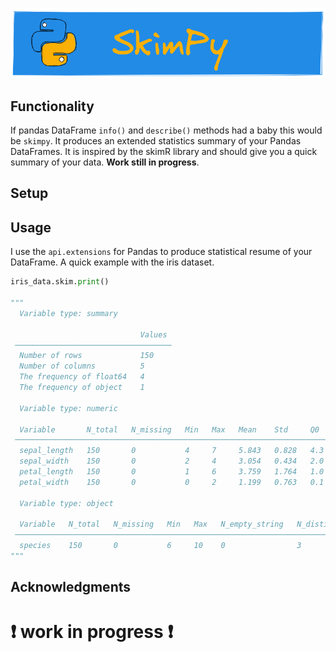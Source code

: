 ![](assets/banner_SkimPy.png)

## Functionality

If pandas DataFrame `info()` and `describe()` methods had a baby this would be `skimpy`. It produces an extended statistics summary of your Pandas DataFrames. It is inspired by the skimR library and should give you a quick summary of your data.
**Work still in progress**.

## Setup

## Usage

I use the `api.extensions` for Pandas to produce statistical resume of your DataFrame. A quick example with the iris dataset.

```python
iris_data.skim.print()

"""
  Variable type: summary

                             Values
 ───────────────────────────────────
  Number of rows             150
  Number of columns          5
  The frequency of float64   4
  The frequency of object    1

  Variable type: numeric

  Variable       N_total   N_missing   Min   Max   Mean    Std     Q0    Q25   Q50    Q75   Q100   Skew     Kurt     Dist
 ───────────────────────────────────────────────────────────────────────────────────────────────────────────────────────────────
  sepal_length   150       0           4     7     5.843   0.828   4.3   5.1   5.8    6.4   7.9    0.315    -0.552   ▂▆▄█▄▇▅▁▁▁
  sepal_width    150       0           2     4     3.054   0.434   2.0   2.8   3.0    3.3   4.4    0.334    0.291     ▁▄▅█▆▁▂
  petal_length   150       0           1     6     3.759   1.764   1.0   1.6   4.35   5.1   6.9    -0.274   -1.402   █▂  ▁▅▆▃▂▁
  petal_width    150       0           0     2     1.199   0.763   0.1   0.3   1.3    1.8   2.5    -0.105   -1.34    █▁ ▁▁▆▁▄▁▂

  Variable type: object

  Variable   N_total   N_missing   Min   Max   N_empty_string   N_distinct
 ──────────────────────────────────────────────────────────────────────────
  species    150       0           6     10    0                3
"""
```

## Acknowledgments

# :exclamation: work in progress :exclamation:
